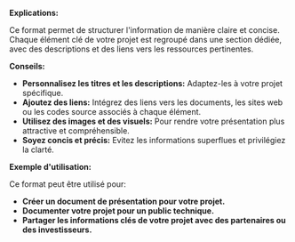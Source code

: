 



**Explications:**

Ce format permet de structurer l'information de manière claire et concise. Chaque élément clé de votre projet est regroupé dans une section dédiée, avec des descriptions et des liens vers les ressources pertinentes.

**Conseils:**

* **Personnalisez les titres et les descriptions:** Adaptez-les à votre projet spécifique.
* **Ajoutez des liens:** Intégrez des liens vers les documents, les sites web ou les codes source associés à chaque élément.
* **Utilisez des images et des visuels:** Pour rendre votre présentation plus attractive et compréhensible.
* **Soyez concis et précis:** Evitez les informations superflues et privilégiez la clarté.

**Exemple d'utilisation:**

Ce format peut être utilisé pour:

* **Créer un document de présentation pour votre projet.**
* **Documenter votre projet pour un public technique.**
* **Partager les informations clés de votre projet avec des partenaires ou des investisseurs.**


